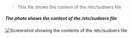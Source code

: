 > This file shows the content of the /etc/sudoers file

##### The photo shows the content of the /etc/sudoers file
![Screenshot showing the contents of the /etc/sudoers file](/images/sudoer.PNG "/etc/sudeors content")